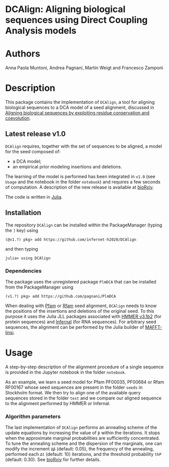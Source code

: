 # DCAlign: Aligning biological sequences using Direct Coupling Analysis models

# Authors

Anna Paola Muntoni, Andrea Pagnani, Martin Weigt and Francesco Zamponi

# Description

This package contains the implementation of `DCAlign`, a tool for aligning biological sequences to a DCA model of a seed alignment, discussed in [Aligning biological sequences by exploiting residue conservation and coevolution](https://link.aps.org/doi/10.1103/PhysRevE.102.062409). 

## Latest release v1.0

`DCAlign` requires, together with the set of sequences to be aligned, a model for the seed composed of:

- a DCA model;
- an empirical prior modeling insertions and deletions.

The learning of the model is performed has been integrated in `v1.0` (see `Usage` and the notebook in the folder `notebook`) and requires a few seconds of computation. A description of the new release is available at [bioRxiv](https://biorxiv.org/cgi/content/short/2022.05.18.492471v1).


The code is written in [Julia](https://julialang.org/).

## Installation

The repository `DCAlign` can be installed within the PackageManager (typing the `]` key) using

```(@v1.?) pkg> add https://github.com/infernet-h2020/DCAlign```

and then typing 

```julia> using DCAlign```


### Dependencies

The package uses the unregistered package `PlmDCA` that can be installed from the PackageManager using

```(v1.?) pkg> add https://github.com/pagnani/PlmDCA```


When dealing with [Pfam](https://pfam.xfam.org/) or [Rfam](https://rfam.xfam.org/) seed alignment, `DCAlign` needs to know the positions of the insertions and deletions of the original seed. To this purpose it uses the Julia JLL packages associated with [HMMER v3.1b2](http://hmmer.org/) (for protein sequences) and [Infernal](http://eddylab.org/infernal/) (for RNA sequences).
For arbitrary seed sequences, the alignment can be performed by the Julia builder of [MAFFT-linsi](https://mafft.cbrc.jp/alignment/software/).

# Usage

A step-by-step description of the alignment procedure of a single sequence is provided in the Jupyter notebook in the folder `notebook`. 

As an example, we learn a seed model for Pfam PF00035, PF00684 or Rfam RF00167 whose seed sequences are present in the folder `seeds` in Stockholm format. We then try to align one of the available query sequences stored in the folder `test` and we compare our aligned sequence to the alignment performed by HMMER or Infernal.

### Algorithm parameters

The last implementation of `DCAlign` performs an annealing scheme of the update equations by increasing the value of `β` within the iterations. It stops when the approximate marginal probabilities are sufficiently concentrated. To tune the annealing scheme and the dispersion of the marginals, one can modify the increment `Δβ` (default: 0.05), the frequency of the annealing, performed each `Δt` (default: 10) iterations, and the threshold probability `thP` (default: 0.30). See [bioRxiv](https://biorxiv.org/cgi/content/short/2022.05.18.492471v1) for further details.

